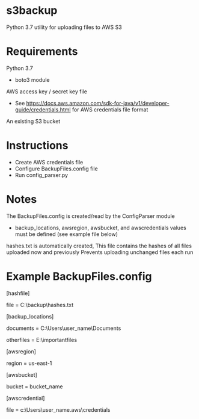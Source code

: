# s3backup
Python 3.7 utility for uploading files to AWS S3

# Requirements
Python 3.7
  - boto3 module

AWS access key / secret key file
  - See https://docs.aws.amazon.com/sdk-for-java/v1/developer-guide/credentials.html for AWS credentials file format

An existing S3 bucket

# Instructions
- Create AWS credentials file 
- Configure BackupFiles.config file
- Run config_parser.py

# Notes
The BackupFiles.config is created/read by the ConfigParser module
  - backup_locations, awsregion, awsbucket, and awscredentials values must be defined (see example file below)

hashes.txt is automatically created,
  This file contains the hashes of all files uploaded now and previously
  Prevents uploading unchanged files each run


# Example BackupFiles.config
[hashfile]

file = C:\backup\hashes.txt

[backup_locations]

documents = C:\Users\user_name\Documents

otherfiles = E:\importantfiles

[awsregion]

region = us-east-1

[awsbucket]

bucket = bucket_name

[awscredential]

file = c:\Users\user_name\.aws\credentials
